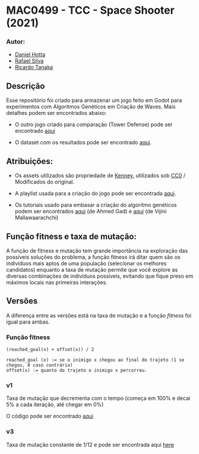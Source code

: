 
# MAC0499 - TCC - Space Shooter (2021)

### Autor:
 - [Daniel Hotta](https://github.com/HiimHotta)
 - [Rafael Silva](https://github.com/RGPRafael)
 - [Ricardo Tanaka](https://github.com/raktanaka)


## Descrição

Esse repositório foi criado para armazenar um jogo feito em Godot para experimentos com Algoritmos Genéticos em Criação de Waves. Mais detalhes podem ser encontrados abaixo:

- O outro jogo criado para comparação (Tower Defense) pode ser encontrado [aqui](https://github.com/raktanaka/tccTD)

- O dataset com os resultados pode ser encontrado [aqui](https://github.com/raktanaka/tcc-results).


## Atribuições:

- Os assets utilizados são propriedade de [Kenney](https://www.kenney.nl/assets/tower-defense-top-down), utilizados sob [CC0](https://creativecommons.org/publicdomain/zero/1.0/) / Modificados do original.

- A playlist usada para a criação do jogo pode ser encontrada [aqui](https://www.youtube.com/watch?v=wFdpCGbrVXI&list=PLZ-54sd-DMAJltIzTtZ6ZhC-9hkqYXyp6).

- Os tutoriais usado para embasar a criação do algoritmo genéticos podem ser encontrados [aqui](https://towardsdatascience.com/genetic-algorithm-implementation-in-python-5ab67bb124a6) (de Ahmed Gad) e [aqui](https://towardsdatascience.com/introduction-to-genetic-algorithms-including-example-code-e396e98d8bf3) (de Vijini Mallawaarachchi)

## Função fitness e taxa de mutação:

A função de fitness e mutação tem grande importância na exploração das possíveis soluções do problema, a função fitness irá ditar quem são os indivíduos mais aptos de uma população (selecionar os melhores candidatos) enquanto a taxa de mutação permite que você explore as diversas combinações de indivíduos possíveis, evitando que fique preso em máximos locais nas primeiras interações.

## Versões

A diferença entre as versões está na taxa de mutação e a função *fitness* foi igual para ambas.

### Função fitness

    (reached_goal(x) + offset(x)) / 2
    
    reached_goal (x) := se o inimigo x chegou ao final do trajeto (1 se chegou, 0 caso contrário)
    offset(x) := quanto do trajeto o inimigo x percorreu.

### v1
    
Taxa de mutação que decrementa com o tempo (começa em 100% e decai 5% a cada iteração, até chegar em 0%)

O código pode ser encontrado [aqui](https://github.com/RGPRafael/godot/blob/75b105c9fb2341809857c846e5d8567a2c38a37a/Singletons/AI.gd)

### v3

Taxa de mutação constante de 1/12 e pode ser encontrada aqui [here](https://github.com/RGPRafael/godot/commit/d2bad1efb8588b2d21efdcfd1738b513e0ad272e)

